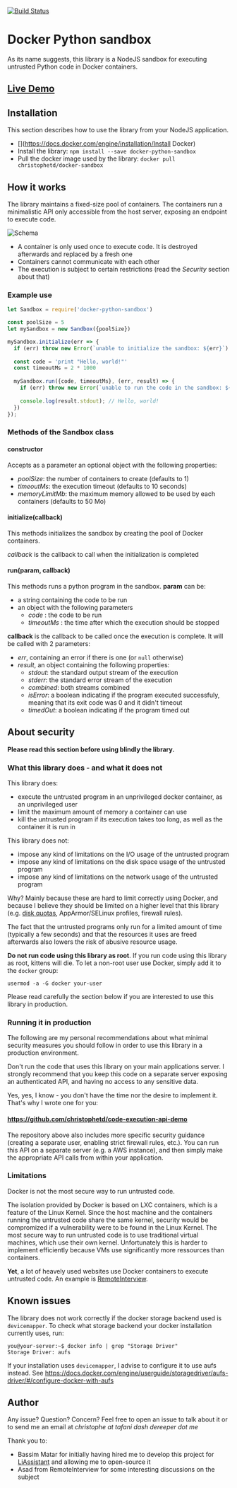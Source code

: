 [![Build Status](https://travis-ci.org/christophetd/docker-python-sandbox.svg)](https://travis-ci.org/christophetd/docker-python-sandbox)

# Docker Python sandbox

As its name suggests, this library is a NodeJS sandbox for executing untrusted Python code in Docker containers.

## [Live Demo](http://ec2-52-50-28-71.eu-west-1.compute.amazonaws.com:3000/)

## Installation

This section describes how to use the library from your NodeJS application.

- [](https://docs.docker.com/engine/installation/Install Docker)
- Install the library: `npm install --save docker-python-sandbox`
- Pull the docker image used by the library: `docker pull christophetd/docker-sandbox`

## How it works

The library maintains a fixed-size pool of containers. The containers run a minimalistic API only accessible from the host server, exposing an endpoint to execute code. 

![Schema](https://i.imgur.com/i8O7v2a.png)

- A container is only used once to execute code. It is destroyed afterwards and replaced by a fresh one
- Containers cannot communicate with each other
- The execution is subject to certain restrictions (read the *Security* section about that)


### Example use

```javascript
let Sandbox = require('docker-python-sandbox')

const poolSize = 5
let mySandbox = new Sandbox({poolSize})

mySandbox.initialize(err => {
  if (err) throw new Error(`unable to initialize the sandbox: ${err}`)
  
  const code = 'print "Hello, world!"'
  const timeoutMs = 2 * 1000
  
  mySandbox.run({code, timeoutMs}, (err, result) => {
    if (err) throw new Error(`unable to run the code in the sandbox: ${err}`)
    
    console.log(result.stdout); // Hello, world!
  })
});

```

### Methods of the Sandbox class

#### constructor

Accepts as a parameter an optional object with the following properties: 

- *poolSize*: the number of containers to create (defaults to 1)
- *timeoutMs*: the execution timeout (defaults to 10 seconds)
- *memoryLimitMb*: the maximum memory allowed to be used by each containers (defaults to 50 Mo)

#### initialize(callback)

This methods initializes the sandbox by creating the pool of Docker containers.

*callback* is the callback to call when the initialization is completed

#### run(param, callback)

This methods runs a python program in the sandbox. **param** can be: 

- a string containing the code to be run
- an object with the following parameters
  - *code* : the code to be run
  - *timeoutMs* : the time after which the execution should be stopped  

**callback** is the callback to be called once the execution is complete. It will be called with 2 parameters: 

- *err*, containing an error if there is one (or `null` otherwise)
- *result*, an object containing the following properties: 
   - *stdout*: the standard output stream of the execution
   - *stderr*: the standard error stream of the execution
   - *combined*: both streams combined
   - *isError*: a boolean indicating if the program executed successfuly, meaning that its exit code was 0 and it didn't timeout
   - *timedOut*: a boolean indicating if the program timed out

## About security

**Please read this section before using blindly the library.** 


### What this library does - and what it does not

This library does: 

- execute the untrusted program in an unprivileged docker container, as an unprivileged user
- limit the maximum amount of memory a container can use
- kill the untrusted program if its execution takes too long, as well as the container it is run in

This library does not: 

- impose any kind of limitations on the I/O usage of the untrusted program
- impose any kind of limitations on the disk space usage of the untrusted program
- impose any kind of limitations on the network usage of the untrusted program

Why? Mainly because these are hard to limit correctly using Docker, and because I believe they should be limited on a higher level that this library (e.g. [disk quotas](https://access.redhat.com/documentation/en-US/Red_Hat_Enterprise_Linux/6/html/Storage_Administration_Guide/ch-disk-quotas.html), AppArmor/SELinux profiles, firewall rules).

The fact that the untrusted programs only run for a limited amount of time (typically a few seconds) and that the resources it uses are freed afterwards also lowers the risk of abusive resource usage.

**Do not run code using this library as root**. If you run code using this library as root, kittens will die. To let a non-root user use Docker, simply add it to the `docker` group: 

```
usermod -a -G docker your-user
```

Please read carefully the section below if you are interested to use this library in production.

### Running it in production

The following are my personal recommendations about what minimal security measures you should follow in order to use this library in a production environment.

Don't run the code that uses this library on your main applications server. I strongly recommend that you keep this code on a separate server exposing an authenticated API, and having no access to any sensitive data.

Yes, yes, I know - you don't have the time nor the desire to implement it. That's why I wrote one for you: 

#### https://github.com/christophetd/code-execution-api-demo

The repository above also includes more specific security guidance (creating a separate user, enabling strict firewall rules, etc.). You can run this API on a separate server (e.g. a AWS instance), and then simply make the appropriate API calls from within your application.

### Limitations

Docker is not the most secure way to run untrusted code.

The isolation provided by Docker is based on LXC containers, which is a feature of the Linux Kernel. Since the host machine and the containers running the untrusted code share the same kernel, security would be compromized if a vulnerability were to be found in the Linux Kernel. The most secure way to run untrusted code is to use traditional virtual machines, which use their own kernel. Unfortunately this is harder to implement efficiently because VMs use significantly more ressources than containers.

**Yet**, a lot of heavely used websites use Docker containers to execute untrusted code. An example is [RemoteInterview](http://remoteinterview.io/).


## Known issues

The library does not work correctly if the docker storage backend used is `devicemapper`. To check what storage backend your docker installation currently uses, run: 

```
you@your-server:~$ docker info | grep "Storage Driver"
Storage Driver: aufs
```

If your installation uses `devicemapper`, I advise to configure it to use aufs instead. See https://docs.docker.com/engine/userguide/storagedriver/aufs-driver/#/configure-docker-with-aufs

## Author

Any issue? Question? Concern? Feel free to open an issue to talk about it or to send me an email at *christophe at tafani dash dereeper dot me*

Thank you to: 
- Bassim Matar for initially having hired me to develop this project for [LiAssistant](https://liassistant.li) and allowing me to open-source it
- Asad from RemoteInterview for some interesting discussions on the subject

